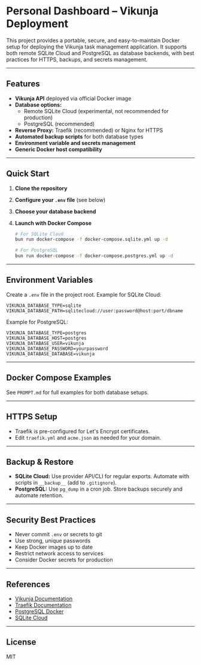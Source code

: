 # Personal Dashboard – Vikunja Deployment

This project provides a portable, secure, and easy-to-maintain Docker setup for deploying the Vikunja task management application. It supports both remote SQLite Cloud and PostgreSQL as database backends, with best practices for HTTPS, backups, and secrets management.

---

## Features

- **Vikunja API** deployed via official Docker image
- **Database options:**
  - Remote SQLite Cloud (experimental, not recommended for production)
  - PostgreSQL (recommended)
- **Reverse Proxy:** Traefik (recommended) or Nginx for HTTPS
- **Automated backup scripts** for both database types
- **Environment variable and secrets management**
- **Generic Docker host compatibility**

---

## Quick Start

1. **Clone the repository**
2. **Configure your `.env` file** (see below)
3. **Choose your database backend**
4. **Launch with Docker Compose**

    ```bash
    # For SQLite Cloud
    bun run docker-compose -f docker-compose.sqlite.yml up -d

    # For PostgreSQL
    bun run docker-compose -f docker-compose.postgres.yml up -d
    ```

---

## Environment Variables

Create a `.env` file in the project root. Example for SQLite Cloud:

```env
VIKUNJA_DATABASE_TYPE=sqlite
VIKUNJA_DATABASE_PATH=sqlitecloud://user:password@host:port/dbname
```

Example for PostgreSQL:

```env
VIKUNJA_DATABASE_TYPE=postgres
VIKUNJA_DATABASE_HOST=postgres
VIKUNJA_DATABASE_USER=vikunja
VIKUNJA_DATABASE_PASSWORD=yourpassword
VIKUNJA_DATABASE_DATABASE=vikunja
```

---

## Docker Compose Examples

See `PROMPT.md` for full examples for both database setups.

---

## HTTPS Setup

- Traefik is pre-configured for Let's Encrypt certificates.
- Edit `traefik.yml` and `acme.json` as needed for your domain.

---

## Backup & Restore

- **SQLite Cloud:** Use provider API/CLI for regular exports. Automate with scripts in `__backup__` (add to `.gitignore`).
- **PostgreSQL:** Use `pg_dump` in a cron job. Store backups securely and automate retention.

---

## Security Best Practices

- Never commit `.env` or secrets to git
- Use strong, unique passwords
- Keep Docker images up to date
- Restrict network access to services
- Consider Docker secrets for production

---

## References

- [Vikunja Documentation](https://vikunja.io/docs/)
- [Traefik Documentation](https://doc.traefik.io/traefik/)
- [PostgreSQL Docker](https://hub.docker.com/_/postgres)
- [SQLite Cloud](https://sqlitecloud.io/)

---

## License

MIT
